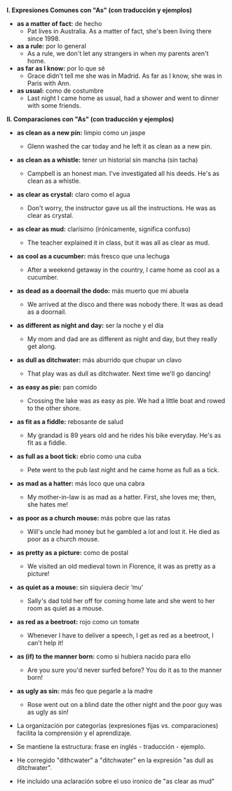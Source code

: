 

**I. Expresiones Comunes con "As" (con traducción y ejemplos)**

*   **as a matter of fact:** de hecho
    *   Pat lives in Australia. As a matter of fact, she's been living there since 1998.
*   **as a rule:** por lo general
    *   As a rule, we don't let any strangers in when my parents aren't home.
*   **as far as I know:** por lo que sé
    *   Grace didn't tell me she was in Madrid. As far as I know, she was in Paris with Ann.
*   **as usual:** como de costumbre
    *   Last night I came home as usual, had a shower and went to dinner with some friends.

**II. Comparaciones con "As" (con traducción y ejemplos)**

*   **as clean as a new pin:** limpio como un jaspe
    *   Glenn washed the car today and he left it as clean as a new pin.
*   **as clean as a whistle:** tener un historial sin mancha (sin tacha)
    *   Campbell is an honest man. I've investigated all his deeds. He's as clean as a whistle.
*   **as clear as crystal:** claro como el agua
    *   Don't worry, the instructor gave us all the instructions. He was as clear as crystal.
*   **as clear as mud:** clarísimo (irónicamente, significa confuso)
    *   The teacher explained it in class, but it was all as clear as mud.
*   **as cool as a cucumber:** más fresco que una lechuga
    *   After a weekend getaway in the country, I came home as cool as a cucumber.
*   **as dead as a doornail the dodo:** más muerto que mi abuela
    *   We arrived at the disco and there was nobody there. It was as dead as a doornail.
*   **as different as night and day:** ser la noche y el día
    *   My mom and dad are as different as night and day, but they really get along.
*   **as dull as ditchwater:** más aburrido que chupar un clavo
    *   That play was as dull as ditchwater. Next time we'll go dancing!
*   **as easy as pie:** pan comido
    *   Crossing the lake was as easy as pie. We had a little boat and rowed to the other shore.
*   **as fit as a fiddle:** rebosante de salud
    *   My grandad is 89 years old and he rides his bike everyday. He's as fit as a fiddle.
*   **as full as a boot tick:** ebrio como una cuba
    *   Pete went to the pub last night and he came home as full as a tick.
*   **as mad as a hatter:** más loco que una cabra
    *   My mother-in-law is as mad as a hatter. First, she loves me; then, she hates me!
*   **as poor as a church mouse:** más pobre que las ratas
    *   Will's uncle had money but he gambled a lot and lost it. He died as poor as a church mouse.
*   **as pretty as a picture:** como de postal
    *   We visited an old medieval town in Florence, it was as pretty as a picture!
*   **as quiet as a mouse:** sin siquiera decir ‘mu’
    *   Sally's dad told her off for coming home late and she went to her room as quiet as a mouse.
*   **as red as a beetroot:** rojo como un tomate
    *   Whenever I have to deliver a speech, I get as red as a beetroot, I can't help it!
*   **as (if) to the manner born:** como si hubiera nacido para ello
    *   Are you sure you'd never surfed before? You do it as to the manner born!
*   **as ugly as sin:** más feo que pegarle a la madre
    *   Rose went out on a blind date the other night and the poor guy was as ugly as sin!



*   La organización por categorías (expresiones fijas vs. comparaciones) facilita la comprensión y el aprendizaje.
*   Se mantiene la estructura: frase en inglés - traducción - ejemplo.
*   He corregido "dithcwater" a "ditchwater" en la expresión "as dull as ditchwater".
*  He incluido una aclaración sobre el uso ironico de "as clear as mud"


